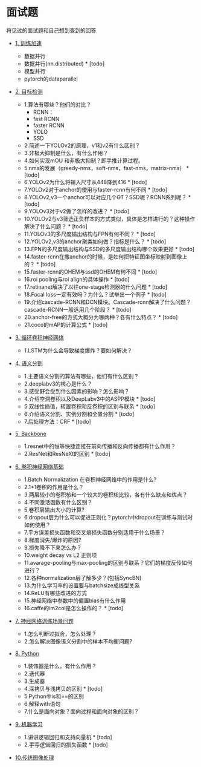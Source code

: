 # 面试题
将见过的面试题和自己想到查到的回答

* [1. 训练加速](#1.训练加速)
    * 数据并行
    * 数据并行(nn.distributed) \* [todo]
    * 模型并行
    * pytorch的dataparallel

* [2. 目标检测](#2.目标检测) 
    * 1.算法有哪些？他们的对比？
        * RCNN：
        * fast RCNN
        * faster RCNN
        * YOLO
        * SSD
    * 2.简述一下YOLOv2的原理，v1和v2有什么区别？
    * 3.非极大抑制是什么，有什么作用？
    * 4.如何实现mOU 和非极大抑制？即手推计算过程。
    * 5.nms的发展（greedy-nms，soft-nms，fast-nms，matrix-nms） \* [todo]
    * 6.YOLOv2为什么将输入尺寸从448降到416 \* [todo]
    * 7.YOLOv2对于anchor的使用与faster-rcnn有何不同  \* [todo]
    * 8.YOLOv2,v3一个anchor可以对应几个GT？SSD呢？RCNN系列呢？ \* [todo]
    * 9.YOLOv3对于v2做了怎样的改进？ \* [todo]
    * 10.YOLOv2与v3筛选正负样本的方式类似，具体是怎样进行的？这种操作解决了什么问题？ \* [todo]
    * 11.YOLOv3的多尺度输出结构与FPN有何不同？ \* [todo]
    * 12.YOLOv2,v3的anchor聚类如何做？指标是什么？ \* [todo]
    * 13.FPN的多尺度输出结构与SSD的多尺度输出结构哪个效果更好 \* [todo]
    * 14.faster-rcnn在撒anchor的时候，是如何把特征图坐标映射到图像上的？ \* [todo]
    * 15.faster-rcnn的OHEM与ssd的OHEM有何不同 \* [todo]
    * 16.roi pooling与roi align的具体操作 \* [todo]
    * 17.retinanet解决了以往one-stage检测器的什么问题 \* [todo]
    * 18.Focal loss一定有效吗？为什么？试举出一个例子 \* [todo]
    * 19.介绍cascade-RCNN和DCN模块。Cascade-rcnn解决了什么问题？cascade-RCNN一般选用几个阶段？ \* [todo]
    * 20.anchor-free的方式大概分为哪两种？各有什么特点？ \* [todo]
    * 21.coco的mAP的计算公式 \* [todo]

* [3. 循环卷积神经网络](#3.循环卷积神经网络) 
    * 1.LSTM为什么会导致梯度爆炸？要如何解决？

* [4. 语义分割](#4.语义分割) 
    * 1.主要语义分割的算法有哪些，他们有什么区别？
    * 2.deeplabv3的核心是什么？
    * 3.感受野会受到什么因素的影响？怎么影响？
    * 4.介绍空洞卷积以及DeepLabv3中的ASPP模块 \* [todo]
    * 5.双线性插值，转置卷积和反卷积的区别与联系 \* [todo]
    * 6.介绍语义分割、实例分割和全景分割 \* [todo]
    * 7.后处理方法：CRF \* [todo]

* [5. Backbone](#5.Backbone) 
    * 1.resnet中的恒等快捷连接在前向传播和反向传播都有什么作用？
    * 2.ResNet和ResNeXt的区别 \* [todo]

* [6. 卷积神经网络基础](#6.卷积神经网络基础)
    * 1.Batch Normalization 在卷积神经网络中的作用是什么?
    * 2.1*1卷积的作用是什么？
    * 3.两层较小的卷积核和一个较大的卷积核比较，各有什么缺点和优点？
    * 4.不同激活函数有什么区别？
    * 5.卷积层输出大小的计算?
    * 6.dropout层为什么可以促进正则化？pytorch中dropout在训练与测试时如何使用？
    * 7.平方误差损失函数和交叉熵损失函数分别适用于什么场景？
    * 8.梯度消失/爆炸的原因?
    * 9.损失降不下来怎么办？
    * 10.weight decay vs L2 正则项
    * 11.avarage-pooling与max-pooling的区别与联系？它们的梯度反传如何进行？
    * 12.各种normalization层了解多少？(包括SyncBN)
    * 13.为什么学习率的设置要与batchsize成线型关系
    * 14.ReLU有哪些改进的方式
    * 15.神经网络中参数中的偏置bias有什么作用
    * 16.caffe的im2col是怎么操作的？ \* [todo]

* [7. 神经网络训练场景问题](#7.神经网络训练场景问题)
    * 1.怎么判断过拟合，怎么处理？
    * 2.怎么解决图像语义分割中的样本不均衡问题?

* [8. Python](#8.Python)
    * 1.装饰器是什么，有什么作用？
    * 2.迭代器
    * 3.生成器
    * 4.深拷贝与浅拷贝的区别 \* [todo]
    * 5.Python中is和==的区别
    * 6.解释with语句
    * 7.什么是面向对象？面向过程和面向对象的区别？
* [9. 机器学习](#9.机器学习)
    * 1.讲讲逻辑回归和支持向量机 \* [todo]
    * 2.手写逻辑回归的损失函数 \* [todo]
* [10.传统图像处理](#10.传统图像处理)